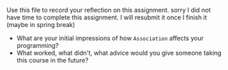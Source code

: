 Use this file to record your reflection on this assignment.
sorry I did not have time to complete this assignment. I will resubmit it once I finish it (maybe in spring break)
- What are your initial impressions of how `Association` affects your programming?
- What worked, what didn't, what advice would you give someone taking this course in the future?
